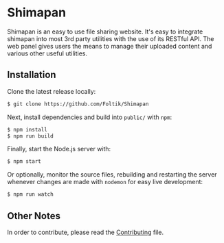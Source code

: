 # Shimapan
Shimapan is an easy to use file sharing website. It's easy to integrate shimapan into
most 3rd party utilities with the use of its RESTful API. The web panel gives users the
means to manage their uploaded content and various other useful utilities.

## Installation
Clone the latest release locally:
```bash
$ git clone https://github.com/Foltik/Shimapan
```

Next, install dependencies and build into `public/` with `npm`:
```bash
$ npm install
$ npm run build
```

Finally, start the Node.js server with:
```bash
$ npm start
```
Or optionally, monitor the source files, rebuilding and restarting the server
whenever changes are made with `nodemon` for easy live development:
```bash
$ npm run watch
```

## Other Notes
In order to contribute, please read the [Contributing](CONTRIBUTING.md) file.
